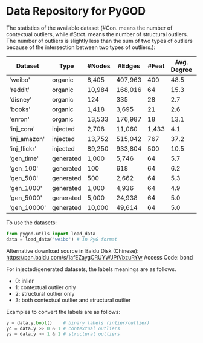 # Data Repository for PyGOD

The statistics of the available dataset (#Con. means the number of contextual outliers, while #Strct. means the number of structural outliers. The number of outliers is slightly less than the sum of two types of outliers because of the intersection between two types of outliers.):

| Dataset      | Type      | #Nodes | #Edges  | \#Feat | Avg. Degree | #Con. | #Strct. | #Outliers | Outlier Ratio |
| ------------ | --------- | ------ | ------- | ------ | ----------- | ----- | ------- | --------- | ------------- |
| 'weibo'      | organic   | 8,405  | 407,963 | 400    | 48.5        | -     | -       | 868       | 10.3%         |
| 'reddit'     | organic   | 10,984 | 168,016 | 64     | 15.3        | -     | -       | 366       | 3.3%          |
| 'disney'     | organic   | 124    | 335     | 28     | 2.7         | -     | -       | 6         | 4.8%          |
| 'books'      | organic   | 1,418  | 3,695   | 21     | 2.6         | -     | -       | 28        | 2.0%          |
| 'enron'      | organic   | 13,533 | 176,987 | 18     | 13.1        | -     | -       | 5         | 0.04%         |
| 'inj_cora'   | injected  | 2,708  | 11,060  | 1,433  | 4.1         | 70    | 70      | 138       | 5.1%          |
| 'inj_amazon' | injected  | 13,752 | 515,042 | 767    | 37.2        | 350   | 350     | 694       | 5.0%          |
| 'inj_flickr' | injected  | 89,250 | 933,804 | 500    | 10.5        | 2,240 | 2,240   | 4,414     | 4.9%          |
| 'gen_time'   | generated | 1,000  | 5,746   | 64     | 5.7         | 100   | 100     | 189       | 18.9%         |
| 'gen_100'    | generated | 100    | 618     | 64     | 6.2         | 10    | 10      | 18        | 18.0%         |
| 'gen_500'    | generated | 500    | 2,662   | 64     | 5.3         | 10    | 10      | 20        | 4.0%          |
| 'gen_1000'   | generated | 1,000  | 4,936   | 64     | 4.9         | 10    | 10      | 20        | 2.0%          |
| 'gen_5000'   | generated | 5,000  | 24,938  | 64     | 5.0         | 10    | 10      | 20        | 0.4%          |
| 'gen_10000'  | generated | 10,000 | 49,614  | 64     | 5.0         | 10    | 10      | 20        | 0.2%          |

To use the datasets:

```python
from pygod.utils import load_data
data = load_data('weibo') # in PyG format
```
Alternative download source in Baidu Disk (Chinese): https://pan.baidu.com/s/1afEZaygCRUYWJPtVbzuRYw Access Code: bond

For injected/generated datasets, the labels meanings are as follows. 

- 0: inlier
- 1: contextual outlier only
- 2: structural outlier only
- 3: both contextual outlier and structural outlier

Examples to convert the labels are as follows:

```python
y = data.y.bool()    # binary labels (inlier/outlier)
yc = data.y >> 0 & 1 # contextual outliers
ys = data.y >> 1 & 1 # structural outliers
```

